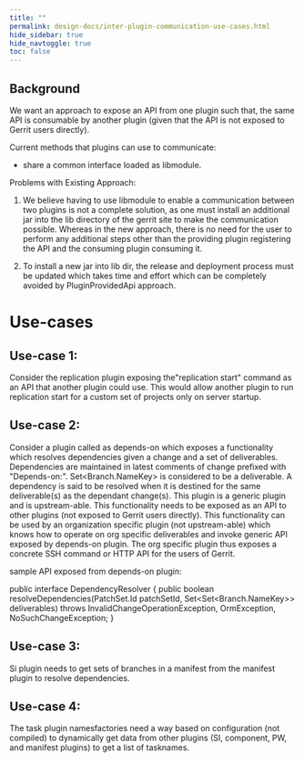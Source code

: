 ```yaml
---
title: ""
permalink: design-docs/inter-plugin-communication-use-cases.html
hide_sidebar: true
hide_navtoggle: true
toc: false
---
```


## <a id="background"> Background

We want an approach to expose an API from one plugin such that, the same API is consumable
by another plugin (given that the API is not exposed to Gerrit users directly).

Current methods that plugins can use to communicate:
  * share a common interface loaded as libmodule.

Problems with Existing Approach:

1. We believe having to use libmodule to enable a communication between two plugins is not
a complete solution, as one must install an additional jar into the lib directory of the
gerrit site to make the communication possible. Whereas in the new approach, there is no
need for the user to perform any additional steps other than the providing plugin registering
the API and the consuming plugin consuming it.

2. To install a new jar into lib dir, the release and deployment process must be updated
which takes time and effort which can be completely avoided by PluginProvidedApi approach.

# Use-cases

## Use-case 1:

Consider the replication plugin exposing the"replication start" command as an API that another
plugin could use. This would allow another plugin to run replication start for a custom set
of projects only on server startup.

## Use-case 2:

Consider a plugin called as depends-on which exposes a functionality which resolves dependencies
given a change and a set of deliverables. Dependencies are maintained in latest comments of change
prefixed with "Depends-on:". Set<Branch.NameKey> is considered to be a deliverable. A dependency
is said to be resolved when it is destined for the same deliverable(s) as the dependant change(s).
This plugin is a generic plugin and is upstream-able. This functionality needs to be exposed as an
API to other plugins (not exposed to Gerrit users directly). This functionality can be used by an
organization specific plugin (not upstream-able) which knows how to operate on org specific
deliverables and invoke generic API exposed by depends-on plugin. The org specific plugin thus
exposes a concrete SSH command or HTTP API for the users of Gerrit.

sample API exposed from depends-on plugin:

public interface DependencyResolver {
  public boolean resolveDependencies(PatchSet.Id patchSetId, Set<Set<Branch.NameKey>> deliverables)
    throws InvalidChangeOperationException, OrmException, NoSuchChangeException;
}

## Use-case 3:

Si plugin needs to get sets of branches in a manifest from the manifest plugin to resolve
dependencies.

## Use-case 4:

The task plugin namesfactories need a way based on configuration (not compiled) to dynamically
get data from other plugins (SI, component, PW, and manifest plugins) to get a list of tasknames.

